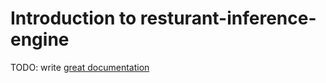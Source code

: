 # Introduction to resturant-inference-engine

TODO: write [great documentation](http://jacobian.org/writing/what-to-write/)
